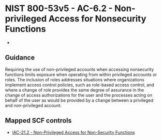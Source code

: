 # NIST 800-53v5 - AC-6.2 - Non-privileged Access for Nonsecurity Functions
- 
## Guidance
Requiring the use of non-privileged accounts when accessing nonsecurity functions limits exposure when operating from within privileged accounts or roles. The inclusion of roles addresses situations where organizations implement access control policies, such as role-based access control, and where a change of role provides the same degree of assurance in the change of access authorizations for the user and the processes acting on behalf of the user as would be provided by a change between a privileged and non-privileged account.
## Mapped SCF controls
- [IAC-21.2 - Non-Privileged Access for Non-Security Functions](../scf/iac-212-non-privilegedaccessfornon-securityfunctions.md)